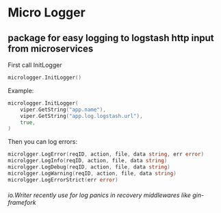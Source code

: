 # Micro Logger

## package for easy logging to logstash http input from microservices

First call InitLogger

```go
micrologger.InitLogger()
```

Example:

```go
micrologger.InitLogger(
    viper.GetString("app.name"),
    viper.GetString("app.log.logstash.url"),
    true,
)
```

Then you can log errors:

```go
microlgger.LogError(reqID, action, file, data string, err error)
microlgger.LogInfo(reqID, action, file, data string)
microlgger.LogDebug(reqID, action, file, data string)
microlgger.LogWarning(reqID, action, file, data string)
microlgger.LogErrorStrict(err error)
```

###### io.Writer recently use for log panics in recovery middlewares like gin-framefork
